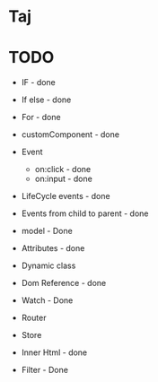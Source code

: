 # Taj

# TODO 

* IF - done
* If else - done
* For - done
* customComponent - done
* Event 
  * on:click - done
  * on:input - done

* LifeCycle events - done
* Events from child to parent - done
* model - Done
* Attributes - done
* Dynamic class 
* Dom Reference - done
* Watch - Done
* Router
* Store
* Inner Html - done
* Filter - Done

